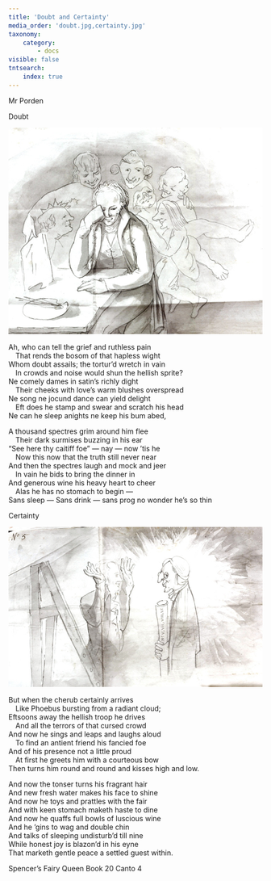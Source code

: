 ```yaml
---
title: 'Doubt and Certainty'
media_order: 'doubt.jpg,certainty.jpg'
taxonomy:
    category:
        - docs
visible: false
tntsearch:
    index: true
---
```


<div class="author">Mr Porden</div>

<span class="title">Doubt</span>

![Doubt](doubt.jpg?resize=350)

Ah, who can tell the grief and ruthless pain  
&emsp;That rends the bosom of that hapless wight  
Whom doubt assails; the tortur’d wretch in vain  
&emsp;In crowds and noise would shun the hellish sprite?  
Ne comely dames in satin’s richly dight  
&emsp;Their cheeks with love’s warm blushes overspread  
Ne song ne jocund dance can yield delight  
&emsp;Eft does he stamp and swear and scratch his head  
Ne can he sleep anights ne keep his bum abed,  
  
A thousand spectres grim around him flee  
&emsp;Their dark surmises buzzing in his ear  
“See here thy caitiff foe” — nay — now ’tis he  
&emsp;Now this now that the truth still never near  
And then the spectres laugh and mock and jeer  
&emsp;In vain he bids to bring the dinner in  
And generous wine his heavy heart to cheer  
&emsp;Alas he has no stomach to begin —  
Sans sleep — Sans drink — sans prog no wonder he’s so thin  
  
<span class="title">Certainty  </span>

![Certainty](certainty.jpg?resize=350)
  
But when the cherub certainly arrives  
&emsp;Like Phoebus bursting from a radiant cloud;  
Eftsoons away the hellish troop he drives  
&emsp;And all the terrors of that cursed crowd  
And now he sings and leaps and laughs aloud  
&emsp;To find an antient friend his fancied foe  
And of his presence not a little proud  
&emsp;At first he greets him with a courteous bow  
Then turns him round and round and kisses high and low.  
  
And now the tonser turns his fragrant hair  
And new fresh water makes his face to shine  
And now he toys and prattles with the fair  
And with keen stomach maketh haste to dine  
And now he quaffs full bowls of luscious wine  
And he ’gins to wag and double chin  
And talks of sleeping undisturb’d till nine  
While honest joy is blazon’d in his eyne  
That marketh gentle peace a settled guest within.
  
<span class="pencil">Spencer’s Fairy Queen Book 20 Canto 4</span>
